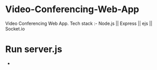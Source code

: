 # Video-Conferencing-Web-App
Video Conferencing Web App. Tech stack :- Node.js ||  Express || ejs || Socket.io

# Run server.js
- 
